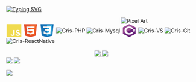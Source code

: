 [![Typing SVG](https://readme-typing-svg.demolab.com?font=Fira+Code&pause=1000&color=6793F7&width=435&lines=Hi%2C+everyone!+I'm+Rayy.;Welcome+to+my+Github+profile!+)](https://git.io/typing-svg)

<img src="https://github.com/user-attachments/assets/3dd95ed7-9349-404f-8506-a3ad9a4cf5fb" alt="Pixel Art" align="right" width="200">
<div style="display: inline_block"><br>
  <img align="center" alt="Cris-Js" height="35" width="40" src="https://raw.githubusercontent.com/devicons/devicon/master/icons/javascript/javascript-plain.svg">
  <img align="center" alt="Cris-HTML" height="35" width="40" src="https://raw.githubusercontent.com/devicons/devicon/master/icons/html5/html5-original.svg">
  <img align="center" alt="Cris-CSS" height="35" width="40" src="https://raw.githubusercontent.com/devicons/devicon/master/icons/css3/css3-original.svg">
  <img align="center" alt="Cris-PHP" height="35" width="40" src="https://cdn.jsdelivr.net/gh/devicons/devicon/icons/php/php-plain.svg">
  <img align="center" alt="Cris-Mysql" height="60" width="40" src="https://cdn.jsdelivr.net/gh/devicons/devicon/icons/mysql/mysql-original-wordmark.svg">       
  <img align="center" alt="Cris-Csharp" height="35" width="40" src="https://raw.githubusercontent.com/devicons/devicon/master/icons/csharp/csharp-original.svg">
  <img align="center" alt="Cris-VS" height="35" width="40" src="https://cdn.jsdelivr.net/gh/devicons/devicon/icons/vscode/vscode-original.svg">
  <img align="center" alt="Cris-Git" height="35" width="40" src="https://cdn.jsdelivr.net/gh/devicons/devicon/icons/git/git-original.svg">
  <img align="center" alt="Cris-ReactNative" height="35" width="40" src="https://cdn.jsdelivr.net/gh/devicons/devicon/icons/react/react-original.svg">
</div><br>
<div align="center" style="display: flex; justify-content: center;">
  <a href="https://github.com/rasyagtps">
    <img height="195px" src="https://github-readme-stats.vercel.app/api?username=rasyagtps&show_icons=true&theme=one_dark_pro&include_all_commits=true&count_private=true"/>
    <img height="195px" src="https://github-readme-stats.vercel.app/api/top-langs/?username=rasyagtps&layout=compact&langs_count=7&theme=one_dark_pro"/>
  </a>
</div>
<div> 
  <a href="https://www.linkedin.com/in/cristinanevesb" target="_blank"><img src="https://img.shields.io/badge/-LinkedIn-%230077B5?style=for-the-badge&logo=linkedin&logoColor=white" target="_blank"></a> 
  <a href="mailto:rasya23darkness@gmail.com"><img src="https://img.shields.io/badge/-Gmail-%23333?style=for-the-badge&logo=gmail&logoColor=white" target="_blank"></a>
</div>
<p>
  <a href="#"><img src="https://github-readme-activity-graph.vercel.app/graph?username=rasyagtps&theme=react"></a>
</p>
